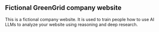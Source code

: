 ## Fictional GreenGrid company website

This is a fictional company website. It is used to train people how to use AI LLMs to analyze your website using reasoning and deep research.

